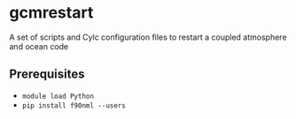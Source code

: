 # gcmrestart
A set of scripts and Cylc configuration files to restart a coupled atmosphere and ocean code


## Prerequisites

 * `module load Python`
 * `pip install f90nml --users`
 